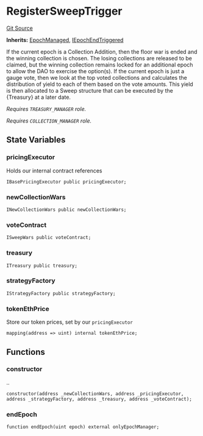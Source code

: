 # RegisterSweepTrigger
[Git Source](https://github.com/FloorDAO/floor-v2/blob/fd4de86a192de96d73fe2e56a84ec542b57b1c69/src/contracts/triggers/RegisterSweep.sol)

**Inherits:**
[EpochManaged](/src/contracts/utils/EpochManaged.sol/contract.EpochManaged.md), [IEpochEndTriggered](/src/interfaces/utils/EpochEndTriggered.sol/contract.IEpochEndTriggered.md)

If the current epoch is a Collection Addition, then the floor war is ended and the
winning collection is chosen. The losing collections are released to be claimed, but
the winning collection remains locked for an additional epoch to allow the DAO to
exercise the option(s).
If the current epoch is just a gauge vote, then we look at the top voted collections
and calculates the distribution of yield to each of them based on the vote amounts. This
yield is then allocated to a Sweep structure that can be executed by the {Treasury}
at a later date.

*Requires `TREASURY_MANAGER` role.*

*Requires `COLLECTION_MANAGER` role.*


## State Variables
### pricingExecutor
Holds our internal contract references


```solidity
IBasePricingExecutor public pricingExecutor;
```


### newCollectionWars

```solidity
INewCollectionWars public newCollectionWars;
```


### voteContract

```solidity
ISweepWars public voteContract;
```


### treasury

```solidity
ITreasury public treasury;
```


### strategyFactory

```solidity
IStrategyFactory public strategyFactory;
```


### tokenEthPrice
Store our token prices, set by our `pricingExecutor`


```solidity
mapping(address => uint) internal tokenEthPrice;
```


## Functions
### constructor

..


```solidity
constructor(address _newCollectionWars, address _pricingExecutor, address _strategyFactory, address _treasury, address _voteContract);
```

### endEpoch


```solidity
function endEpoch(uint epoch) external onlyEpochManager;
```

